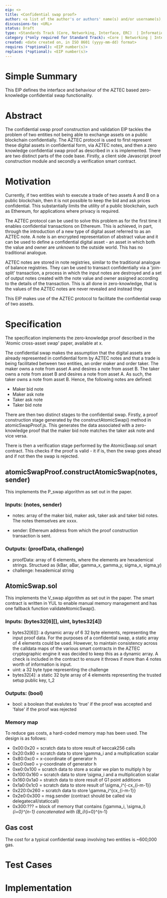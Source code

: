 ```yaml
---
eip: <>
title: <Confidential swap proof>
author: <a list of the author's or authors' name(s) and/or username(s), or name(s) and email(s), e.g. (use with the parentheses or triangular brackets): FirstName LastName (@GitHubUsername), FirstName LastName <foo@bar.com>, FirstName (@GitHubUsername) and GitHubUsername (@GitHubUsername)>
discussions-to: <URL>
status: Draft
type: <Standards Track (Core, Networking, Interface, ERC)  | Informational | Meta>
category (*only required for Standard Track): <Core | Networking | Interface | ERC>
created: <date created on, in ISO 8601 (yyyy-mm-dd) format>
requires (*optional): <EIP number(s)>
replaces (*optional): <EIP number(s)>
---
```



# Simple Summary
This EIP defines the interface and behaviour of the AZTEC based zero-knowledge confidential swap functionality.

# Abstract
The confidential swap proof construction and validation EIP tackles the problem of two entities not being able to exchange assets on a public blockchain confidentially. The AZTEC protocol is used to first represent these digital assets in confidential form, via AZTEC notes, and then a zero knowledge confidential swap proof as described in x is implemented. There are two distinct parts of the code base. Firstly, a client side Javascript proof construction module and secondly a verification smart contract. 

# Motivation
Currently, if two entities wish to execute a trade of two assets A and B on a public blockchain, then it is not possible to keep the bid and ask prices confidential. This substantially limits the utility of a public blockchain, such as Ethereum, for applications where privacy is required. 

The AZTEC protocol can be used to solve this problem as for the first time it enables confidential transactions on Ethereum. This is achieved, in part, through the introduction of a new type of digital asset referred to as an AZTEC note. A note is an encrypted representation of abstract value and it can be used to define a confidential digital asset - an asset in which both the value and owner are unknown to the outside world. This has no traditional analogue. 

AZTEC notes are stored in note registries, similar to the traditional analogue of balance registries. They can be used to transact confidentially via a 'join-split' transaction, a process in which the input notes are destroyed and a set of output notes created with the note value and owner assigned according to the details of the transaction. This is all done in zero-knowledge, that is the values of the AZTEC notes are never revealed and instead they 

This EIP makes use of the AZTEC protocol to facilitate the confidential swap of two assets.

# Specification
The specification implements the zero-knowledge proof described in the 'Atomic cross-asset swap' paper, available at x.

The confidential swap makes the assumption that the digital assets are already represented in confidential form by AZTEC notes and that a trade is being facilitated between two entities, an order maker and order taker. The maker owns a note from asset A and desires a note from asset B. The taker owns a note from asset B and desires a note from asset A. As such, the taker owns a note from asset B. Hence, the following notes are defined:  
* Maker bid note
* Maker ask note
* Taker ask note
* Taker bid note 

There are then two distinct stages to the confidential swap. Firstly, a proof construction stage generated by the constructAtomicSwap() method in atomicSwapProof.js. This generates the data associated with a zero-knowledge proof that the maker bid note matches the taker ask note and vice versa. 

There is then a verification stage performed by the AtomicSwap.sol smart contract. This checks if the proof is valid - it if is, then the swap goes ahead and if not then the swap is rejected.  

## atomicSwapProof.constructAtomicSwap(notes, sender)
This implements the P_swap algorithm as set out in the paper. 

### Inputs: (notes, sender)
* notes: array of the maker bid, maker ask, taker ask and taker bid notes. The notes themselves are xxxx. 

* sender: Ethereum address from which the proof construction transaction is sent. 

### Outputs: (proofData, challenge)
* proofData: array of 6 elements, where the elements are hexademical strings. Structued as (kBar, aBar, gamma_x, gamma_y, sigma_x, sigma_y)
* challenge: hexademical string 


## AtomicSwap.sol
This implements the V_swap algorithm as set out in the paper. The smart contract is written in YUL to enable manual memory management and has one fallback function validateAtomicSwap().

### Inputs: (bytes32[6][], uint, bytes32[4])
* bytes32[6][]: a dynamic array of 6 32 byte elements, representing the input proof data. For the purposes of a confidential swap, a static array of 4 elements could be used. However, to maintain consistency across the calldata maps of the various smart contracts in the AZTEC cryptographic engine it was decided to keep this as a dynamic array. A check is included in the contract to ensure it throws if more than 4 notes worth of information is input.
* uint: a 32 byte type representing the challenge
* bytes32[4]: a static 32 byte array of 4 elements representing the trusted setup public key, t_2

### Outputs: (bool)
* bool: a boolean that evalutes to 'true' if the proof was accepted and 'false' if the proof was rejected

### Memory map
To reduce gas costs, a hard-coded memory map has been used. The design is as follows:  
* 0x00:0x20       = scratch data to store result of keccak256 calls
* 0x20:0x80       = scratch data to store \gamma_i and a multiplication scalar
* 0x80:0xc0       = x-coordinate of generator h
* 0xc0:0xe0       = y-coordinate of generator h
* 0xe0:0x100      = scratch data to store a scalar we plan to multiply h by
* 0x100:0x160     = scratch data to store \sigma_i and a multiplication scalar
* 0x160:0x1a0     = stratch data to store result of G1 point additions
* 0x1a0:0x1c0     = scratch data to store result of \sigma_i^{-cx_{i-m-1}}
* 0x220:0x260     = scratch data to store \gamma_i^{cx_{i-m-1}}
* 0x2e0:0x300     = msg.sender (contract should be called via delegatecall/staticcall)
* 0x300:???       = block of memory that contains (\gamma_i, \sigma_i)_{i=0}^{n-1} concatenated with (B_i)_{i=0}^{n-1}

## Gas cost
The cost for a typical confidential swap involving two entities is ~600,000 gas. 

# Test Cases

# Implementation

